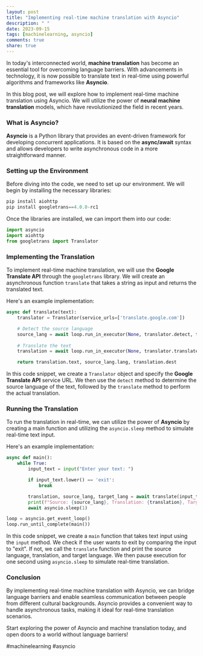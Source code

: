 ```yaml
---
layout: post
title: "Implementing real-time machine translation with Asyncio"
description: " "
date: 2023-09-15
tags: [machinelearning, asyncio]
comments: true
share: true
---
```


In today's interconnected world, **machine translation** has become an essential tool for overcoming language barriers. With advancements in technology, it is now possible to translate text in real-time using powerful algorithms and frameworks like **Asyncio**.

In this blog post, we will explore how to implement real-time machine translation using Asyncio. We will utilize the power of **neural machine translation** models, which have revolutionized the field in recent years.

### What is Asyncio?

**Asyncio** is a Python library that provides an event-driven framework for developing concurrent applications. It is based on the **async/await** syntax and allows developers to write asynchronous code in a more straightforward manner.

### Setting up the Environment

Before diving into the code, we need to set up our environment. We will begin by installing the necessary libraries:

```python
pip install aiohttp
pip install googletrans==4.0.0-rc1
```

Once the libraries are installed, we can import them into our code:

```python
import asyncio
import aiohttp
from googletrans import Translator
```

### Implementing the Translation

To implement real-time machine translation, we will use the **Google Translate API** through the `googletrans` library. We will create an asynchronous function `translate` that takes a string as input and returns the translated text.

Here's an example implementation:

```python
async def translate(text):
    translator = Translator(service_urls=['translate.google.com'])

    # Detect the source language
    source_lang = await loop.run_in_executor(None, translator.detect, text)
    
    # Translate the text
    translation = await loop.run_in_executor(None, translator.translate, text)

    return translation.text, source_lang.lang, translation.dest
```

In this code snippet, we create a `Translator` object and specify the **Google Translate API** service URL. We then use the `detect` method to determine the source language of the text, followed by the `translate` method to perform the actual translation.

### Running the Translation

To run the translation in real-time, we can utilize the power of **Asyncio** by creating a main function and utilizing the `asyncio.sleep` method to simulate real-time text input.

Here's an example implementation:

```python
async def main():
    while True:
        input_text = input("Enter your text: ")

        if input_text.lower() == 'exit':
            break

        translation, source_lang, target_lang = await translate(input_text)
        print(f"Source: {source_lang}, Translation: {translation}, Target: {target_lang}")
        await asyncio.sleep(1)

loop = asyncio.get_event_loop()
loop.run_until_complete(main())
```

In this code snippet, we create a `main` function that takes text input using the `input` method. We check if the user wants to exit by comparing the input to "exit". If not, we call the `translate` function and print the source language, translation, and target language. We then pause execution for one second using `asyncio.sleep` to simulate real-time translation.

### Conclusion

By implementing real-time machine translation with Asyncio, we can bridge language barriers and enable seamless communication between people from different cultural backgrounds. Asyncio provides a convenient way to handle asynchronous tasks, making it ideal for real-time translation scenarios.

Start exploring the power of Asyncio and machine translation today, and open doors to a world without language barriers!

#machinelearning #asyncio